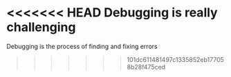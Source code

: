 <<<<<<< HEAD
Debugging is really challenging
=======
Debugging is the process of finding and fixing errors
>>>>>>> 101dc611481497c1335852eb177058b28f475ced
